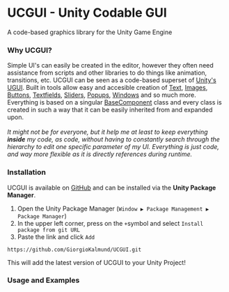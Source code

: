 # UCGUI - Unity Codable GUI
A code-based graphics library for the Unity Game Engine

### Why UCGUI?

Simple UI's can easily be created in the editor, however they often need assistance from scripts and other libraries to do things like animation, transitions, etc.
UCGUI can be seen as a code-based superset of [Unity's UGUI](https://docs.unity3d.com/Packages/com.unity.ugui@2.0/manual/index.html). Built in tools allow easy and accesible creation of [Text](Runtime/Components/TextComponent.cs), [Images](Runtime/Components/ImageComponent.cs), [Buttons](Runtime/Components/ButtonComponent.cs), [Textfields](Runtime/Components/InputComponent.cs), [Sliders](Runtime/Components/SliderComponent.cs), [Popups](Runtime/Components/PopupComponent.cs), [Windows](Runtime/Components/Window/WindowComponent.cs) and so much more. Everything is based on a singular [BaseComponent]() class and every class is created in such a way that it can be easily inherited from and expanded upon.
<br><br> <i>It might not be for everyone, but it help me at least to keep everything **inside** my code, as code, without having to constantly search through the hierarchy to edit one specific parameter of my UI. Everything is just code, and way more flexible as it is directly references during runtime.</i>

### Installation

UCGUI is available on [GitHub](https://github.com/GiorgioKalmund/UCGUI) and can be installed via the **Unity Package Manager**.

1. Open the Unity Package Manager (`Window ▶ Package Management ▶ Package Manager`)
2. In the upper left corner, press on the `+`symbol and select `Install package from git URL`
3. Paste the link and click `Add`

```
https://github.com/GiorgioKalmund/UCGUI.git
```

This will add the latest version of UCGUI to your Unity Project!

### Usage and Examples